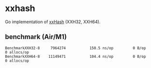 # xxhash

Go implementation of [xxHash][1] (XXH32, XXH64).

## benchmark (Air/M1)

	BenchmarkXXH32-8   	 7964274	       150.5 ns/op	       0 B/op	       0 allocs/op
	BenchmarkXXH64-8   	11149471	       104.4 ns/op	       0 B/op	       0 allocs/op

[1]: https://cyan4973.github.io/xxHash/
